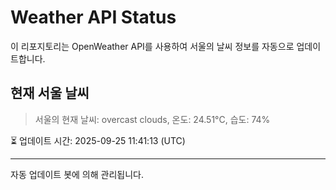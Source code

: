 
# Weather API Status

이 리포지토리는 OpenWeather API를 사용하여 서울의 날씨 정보를 자동으로 업데이트합니다.

## 현재 서울 날씨
> 서울의 현재 날씨: overcast clouds, 온도: 24.51°C, 습도: 74%

⏳ 업데이트 시간: 2025-09-25 11:41:13 (UTC)

---
자동 업데이트 봇에 의해 관리됩니다.

